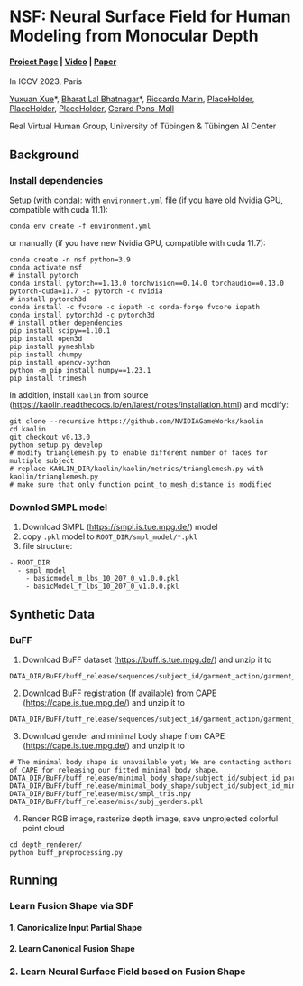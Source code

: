 # NSF: Neural Surface Field for Human Modeling from Monocular Depth
#### [Project Page](PlaceHolder) | [Video](PlaceHolder) | [Paper](PlaceHolder)

In ICCV 2023, Paris

[Yuxuan Xue](https://yuxuan-xue.com/)\*, [Bharat Lal Bhatnagar](PlaceHolder)\*, [Riccardo Marin](https://ricma.netlify.app/), [PlaceHolder](PlaceHolder), [PlaceHolder](PlaceHolder), [PlaceHolder](PlaceHolder), [Gerard Pons-Moll](https://virtualhumans.mpi-inf.mpg.de/people/pons-moll.html) 


Real Virtual Human Group, University of Tübingen & Tübingen AI Center

## Background
### Install dependencies

Setup (with [conda](https://docs.conda.io/en/latest/)): 
with `environment.yml` file (if you have old Nvidia GPU, compatible with cuda 11.1):
```
conda env create -f environment.yml
```
or manually (if you have new Nvidia GPU, compatible with cuda 11.7):
```
conda create -n nsf python=3.9
conda activate nsf
# install pytorch
conda install pytorch==1.13.0 torchvision==0.14.0 torchaudio==0.13.0 pytorch-cuda=11.7 -c pytorch -c nvidia
# install pytorch3d
conda install -c fvcore -c iopath -c conda-forge fvcore iopath
conda install pytorch3d -c pytorch3d
# install other dependencies
pip install scipy==1.10.1
pip install open3d
pip install pymeshlab
pip install chumpy
pip install opencv-python
python -m pip install numpy==1.23.1
pip install trimesh
```
In addition, install `kaolin` from source (https://kaolin.readthedocs.io/en/latest/notes/installation.html) and modify:
```
git clone --recursive https://github.com/NVIDIAGameWorks/kaolin
cd kaolin
git checkout v0.13.0
python setup.py develop
# modify trianglemesh.py to enable different number of faces for multiple subject
# replace KAOLIN_DIR/kaolin/kaolin/metrics/trianglemesh.py with kaolin/trianglemesh.py
# make sure that only function point_to_mesh_distance is modified
```

### Downlod SMPL model
1. Download SMPL (https://smpl.is.tue.mpg.de/) model
2. copy `.pkl` model to `ROOT_DIR/smpl_model/*.pkl`
3. file structure:
```
- ROOT_DIR
  - smpl_model
    - basicmodel_m_lbs_10_207_0_v1.0.0.pkl
    - basicModel_f_lbs_10_207_0_v1.0.0.pkl
```

## Synthetic Data
### BuFF 
1. Download BuFF dataset (https://buff.is.tue.mpg.de/) and unzip it to 
```
DATA_DIR/BuFF/buff_release/sequences/subject_id/garment_action/garment_action_frame.ply
```
2. Download BuFF registration (If available) from CAPE (https://cape.is.tue.mpg.de/) and unzip it to
```
DATA_DIR/BuFF/buff_release/sequences/subject_id/garment_action/garment_action_frame.npz
```
3. Download gender and minimal body shape from CAPE (https://cape.is.tue.mpg.de/) and unzip it to
```
# The minimal body shape is unavailable yet; We are contacting authors of CAPE for releasing our fitted minimal body shape.
DATA_DIR/BuFF/buff_release/minimal_body_shape/subject_id/subject_id_param.pkl
DATA_DIR/BuFF/buff_release/minimal_body_shape/subject_id/subject_id_minimal.pkl
DATA_DIR/BuFF/buff_release/misc/smpl_tris.npy
DATA_DIR/BuFF/buff_release/misc/subj_genders.pkl
```
4. Render RGB image, rasterize depth image, save unprojected colorful point cloud
```
cd depth_renderer/
python buff_preprocessing.py
```

## Running
### Learn Fusion Shape via SDF
#### 1. Canonicalize Input Partial Shape

#### 2. Learn Canonical Fusion Shape

### 2. Learn Neural Surface Field based on Fusion Shape
